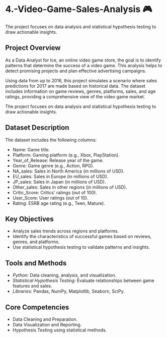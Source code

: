 # 4.-Video-Game-Sales-Analysis 🎮
The project focuses on data analysis and statistical hypothesis testing to draw actionable insights.

## Project Overview
As a Data Analyst for Ice, an online video game store, the goal is to identify patterns that determine the success of a video game. This analysis helps to detect promising projects and plan effective advertising campaigns.

Using data from up to 2016, this project simulates a scenario where sales predictions for 2017 are made based on historical data. The dataset includes information on game reviews, genres, platforms, sales, and age ratings, providing a comprehensive view of the video game market.

The project focuses on data analysis and statistical hypothesis testing to draw actionable insights.

## Dataset Description
The dataset includes the following columns:

* Name: Game title.
* Platform: Gaming platform (e.g., Xbox, PlayStation).
* Year_of_Release: Release year of the game.
* Genre: Game genre (e.g., Action, RPG).
* NA_sales: Sales in North America (in millions of USD).
* EU_sales: Sales in Europe (in millions of USD).
* JP_sales: Sales in Japan (in millions of USD).
* Other_sales: Sales in other regions (in millions of USD).
* Critic_Score: Critics' ratings (out of 100).
* User_Score: User ratings (out of 10).
* Rating: ESRB age rating (e.g., Teen, Mature).

## Key Objectives
* Analyze sales trends across regions and platforms.
* Identify the characteristics of successful games based on reviews, genres, and platforms.
* Use statistical hypothesis testing to validate patterns and insights.

## Tools and Methods
* *Python:* Data cleaning, analysis, and visualization.
* *Statistical Hypothesis Testing:* Evaluate relationships between game features and sales.
* *Libraries:* Pandas, NumPy, Matplotlib, Seaborn, SciPy.

## Core Competencies
* Data Cleaning and Preparation.
* Data Visualization and Reporting.
* Hypothesis Testing using statistical methods.
